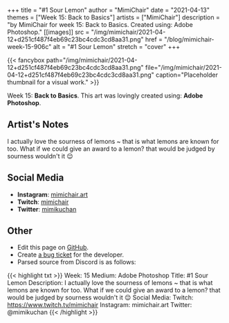 +++
title =       "#1 Sour Lemon"
author =      "MimiChair"
date =        "2021-04-13"
themes =      ["Week 15: Back to Basics"]
artists =     ["MimiChair"]
description = "by MimiChair for week 15: Back to Basics. Created using: Adobe Photoshop."
[[images]]
              src = "/img/mimichair/2021-04-12+d251cf487f4eb69c23bc4cdc3cd8aa31.png"
              href = "/blog/mimichair-week-15-906c"
              alt = "#1 Sour Lemon"
              stretch = "cover"
+++


{{< fancybox path="/img/mimichair/2021-04-12+d251cf487f4eb69c23bc4cdc3cd8aa31.png" file="/img/mimichair/2021-04-12+d251cf487f4eb69c23bc4cdc3cd8aa31.png" caption="Placeholder thumbnail for a visual work." >}}


Week 15: **Back to Basics**. This art was lovingly created using: **Adobe Photoshop**.

## Artist's Notes

I actually love the sourness of lemons ~ that is what lemons are known for too. What if we could give an award to a lemon? that would be judged by sourness wouldn't it 😌

## Social Media

- **Instagram**: <a href='https://instagram.com/mimichair.art' target='_blank'>mimichair.art</a>
- **Twitch**: <a href='https://twitch.tv/mimichair' target='_blank'>mimichair</a>
- **Twitter**: <a href='https://twitter.com/mimikuchan' target='_blank'>mimikuchan</a>


## Other

- Edit this page on [GitHub](https://github.com/teaminkling/web-refresh/edit/main/content/blog/mimichair-week-15-906c.md).
- Create [a bug ticket](https://github.com/teaminkling/web-refresh/issues/new?assignees=&labels=bug&template=problem-report.md&title=) for the developer.
- Parsed source from Discord is as follows:

{{< highlight txt >}}
Week: 15
Medium: Adobe Photoshop
Title: #1 Sour Lemon
Description: I actually love the sourness of lemons ~ that is what lemons are known for too. What if we could give an award to a lemon? that would be judged by sourness wouldn't it 😌
Social Media:
Twitch:  https://www.twitch.tv/mimichair
Instagram: mimichair.art
Twitter: @mimikuchan
{{< /highlight >}}